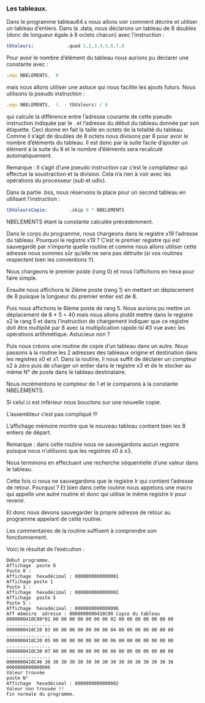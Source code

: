 ### Les tableaux.
Dans le programme tableau64.s nous allons voir comment décrire et utiliser un tableau d’entiers.
Dans la .data, nous déclarons un tableau de 8 doubles (donc de longueur égale à 8 octets chacun) avec l’instruction :
```asm
tbValeurs:            .quad 1,2,3,4,5,6,7,8
```
Pour avoir le nombre d’élément du tableau nous aurions pu déclarer une constante avec :
```asm
.equ NBELEMENTS,  8
```
mais nous allons utiliser une astuce qui nous facilite les ajouts futurs. Nous utilisons la pseudo instruction :
```asm
.equ NBELEMENTS,  (. - tbValeurs) / 8
```
qui calcule la différence entre l’adresse courante de cette pseudo instruction indiquée par le . et l’adresse du début du tableau donnée par son étiquette. Ceci donne en fait la taille en octets de la totalité du tableau. Comme il s’agit de doubles de 8 octets nous divisons par 8 pour avoir le nombre d’éléments du tableau.
Il est donc par la suite facile d’ajouter un élément à la suite du 8 et le nombre d’éléments sera recalculé automatiquement.

Remarque : Il s’agit d’une pseudo instruction car c’est le compilateur qui effectue la soustraction et la division. Cela n’a rien à voir avec les opérations du processeur (sub et udiv).

Dans la partie .bss, nous réservons la place pour un second tableau en utilisant l’instruction :
```asm
tbValeursCopie:        .skip 8 * NBELEMENTS
```
NBELEMENTS étant la constante calculée précédemment.

Dans le corps du programme, nous chargeons dans le registre x19 l’adresse du tableau. Pourquoi le registre x19 ? C’est le premier registre qui est sauvegardé par n’importe quelle routine et comme nous allons utiliser cette adresse nous sommes sûr qu’elle ne sera pas détruite (si vos routines respectent bien les conventions !!).

Nous chargeons le premier poste (rang 0) et nous l’affichons en hexa pour faire simple.

Ensuite nous affichons le 2ième poste (rang 1) en mettant un déplacement de 8 puisque la longueur du premier entier est de 8.

Puis nous affichons le 6ième poste de rang 5. Nous aurions pu mettre un déplacement de 8 * 5 = 40 mais nous allons plutôt mettre dans le registre x2 le rang 5 et dans l’instruction de chargement indiquer que ce registre doit être multiplié par 8 avec la multiplication rapide lsl #3 vue avec les opérations arithmétique. Astucieux non ?

Puis nous créons une routine de copie d’un tableau dans un autre. Nous passons à la routine les 2 adresses des tableaux origine et destination dans les registres x0 et x1.
Dans la routine, il nous suffit de déclarer un compteur x2 à zéro puis de charger un entier dans le registre x3 et de le stocker au même N° de poste dans le tableau destinataire.

Nous incrémentons le compteur de 1 et le comparons à la constante NBELEMENTS.

Si celui ci est inférieur nous bouclons sur une nouvelle copie.

L’assembleur c’est pas compliqué !!!

L’affichage mémoire montre que le nouveau tableau contient bien les 8 entiers de départ.

Remarque : dans cette routine nous ne sauvegardons aucun registre puisque nous n’utilisons que les registres x0 à x3.

Nous terminons en effectuant une recherche séquentielle d’une valeur dans le tableau.

Cette fois ci nous ne sauvegardons que le registre lr qui contient l’adresse de retour. Pourquoi ? Et bien dans cette routine nous appelons une macro qui appelle une autre routine et donc qui utilise le même registre lr pour revenir.

Et donc nous devons sauvegarder la propre adresse de retour au programme appelant de cette routine.

Les commentaires de la routine suffisent à comprendre son fonctionnement.

Voici le résultat de l’exécution :
```
Début programme.
Affichage  poste 0
Poste 0 :
Affichage  hexadécimal : 0000000000000001
Affichage poste 1
Poste 1 :
Affichage  hexadécimal : 0000000000000002
Affichage  poste 5
Poste 5 :
Affichage  hexadécimal : 0000000000000006
Aff mémoire  adresse : 0000000000410C00 Copie du tableau
0000000410C00*01 00 00 00 00 00 00 00 02 00 00 00 00 00 00 00 ................
0000000410C10 03 00 00 00 00 00 00 00 04 00 00 00 00 00 00 00 ................
0000000410C20 05 00 00 00 00 00 00 00 06 00 00 00 00 00 00 00 ................
0000000410C30 07 00 00 00 00 00 00 00 08 00 00 00 00 00 00 00 ................
0000000410C40 30 30 30 30 30 30 30 30 30 30 30 30 30 30 30 36 0000000000000006
Valeur trouvée
poste N°
Affichage  hexadécimal : 0000000000000002
Valeur non trouvée !!
Fin normale du programme.
```
